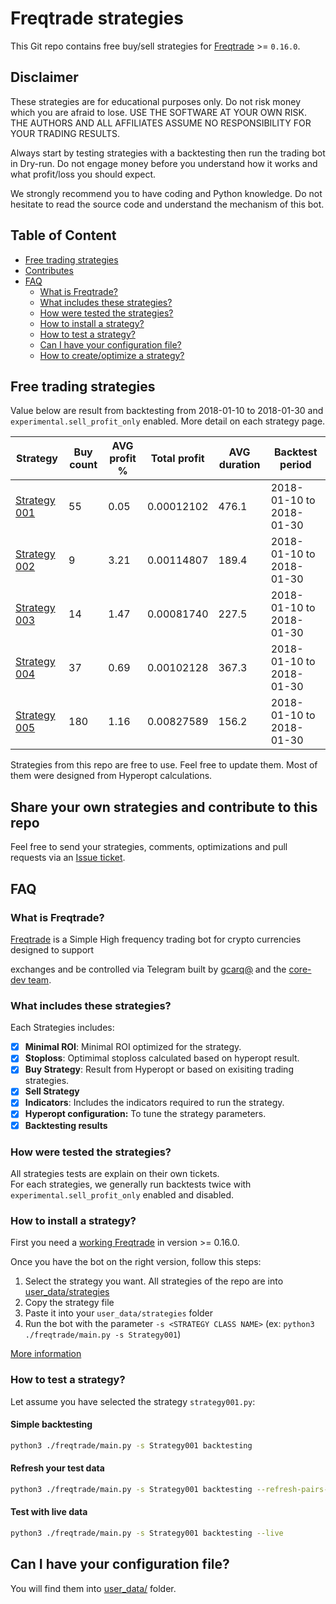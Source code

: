 # Freqtrade strategies

This Git repo contains free buy/sell strategies for [Freqtrade](https://github.com/freqtrade/freqtrade) >= `0.16.0`.

## Disclaimer

These strategies are for educational purposes only. Do not risk money 
which you are afraid to lose. USE THE SOFTWARE AT YOUR OWN RISK. THE 
AUTHORS AND ALL AFFILIATES ASSUME NO RESPONSIBILITY FOR YOUR TRADING 
RESULTS. 

Always start by testing strategies with a backtesting then run the 
trading bot in Dry-run. Do not engage money before you understand how 
it works and what profit/loss you should expect.

We strongly recommend you to have coding and Python knowledge. Do not 
hesitate to read the source code and understand the mechanism of this 
bot.

## Table of Content

- [Free trading strategies](#free-trading-strategies)
- [Contributes](#Contributes)
- [FAQ](#faq)
    - [What is Freqtrade?](#what-is-freqtrade)
    - [What includes these strategies?](#what-includes-these-strategies)
    - [How were tested the strategies?](#how-were-tested-the-strategies)
    - [How to install a strategy?](#how-to-install-a-strategy)
    - [How to test a strategy?](#how-to-test-a-strategy)
    - [Can I have your configuration file?](#can-i-have-your-configuration-file)
    - [How to create/optimize a strategy?](https://github.com/freqtrade/freqtrade/blob/develop/docs/bot-optimization.md)

## Free trading strategies

Value below are result from backtesting from 2018-01-10 to 2018-01-30 and  
`experimental.sell_profit_only` enabled. More detail on each strategy 
page.

|  Strategy | Buy count | AVG profit % | Total profit | AVG duration | Backtest period |
|-----------|-----------|--------------|--------------|--------------|-----------------|
| [Strategy 001](https://github.com/freqtrade/freqtrade-strategies/blob/master/user_data/strategies/strategy001.py) | 55 | 0.05 | 0.00012102 |  476.1 | 2018-01-10 to 2018-01-30 |
| [Strategy 002](https://github.com/freqtrade/freqtrade-strategies/blob/master/user_data/strategies/strategy002.py) | 9 | 3.21 | 0.00114807 |  189.4 | 2018-01-10 to 2018-01-30 |
| [Strategy 003](https://github.com/freqtrade/freqtrade-strategies/blob/master/user_data/strategies/strategy003.py) | 14 | 1.47 | 0.00081740 |  227.5 | 2018-01-10 to 2018-01-30 | 
| [Strategy 004](https://github.com/freqtrade/freqtrade-strategies/blob/master/user_data/strategies/strategy004.py) | 37 | 0.69 | 0.00102128 |  367.3 | 2018-01-10 to 2018-01-30 | 
| [Strategy 005](https://github.com/freqtrade/freqtrade-strategies/blob/master/user_data/strategies/strategy005.py) | 180 | 1.16 | 0.00827589 |  156.2 | 2018-01-10 to 2018-01-30 |


Strategies from this repo are free to use. Feel free to update them. 
Most of them  were designed from Hyperopt calculations.

## Share your own strategies and contribute to this repo

Feel free to send your strategies, comments, optimizations and pull requests via an 
[Issue ticket](https://github.com/freqtrade/freqtrade-strategies/issues/new).  

## FAQ

### What is Freqtrade?

[Freqtrade](https://github.com/freqtrade) is a Simple High 
frequency trading bot for crypto currencies designed to support 
 
exchanges and be controlled via Telegram built by [gcarq@](https://github.com/gcarq) and the
[core-dev team](https://github.com/orgs/freqtrade/teams/core-dev).

### What includes these strategies?

Each Strategies includes:  

- [x] **Minimal ROI**: Minimal ROI optimized for the strategy.
- [x] **Stoploss**: Optimimal stoploss calculated based on hyperopt result.
- [x] **Buy Strategy**: Result from Hyperopt or based on exisiting trading strategies.
- [x] **Sell Strategy**
- [x] **Indicators**: Includes the indicators required to run the strategy.
- [x] **Hyperopt configuration:** To tune the strategy parameters.
- [x] **Backtesting results** 

### How were tested the strategies?

All strategies tests are explain on their own tickets.  
For each strategies, we generally run backtests twice with `experimental.sell_profit_only`
enabled and disabled.

### How to install a strategy?

First you need a [working Freqtrade](https://freqtrade.io) in version >= 0.16.0.

Once you have the bot on the right version, follow this steps:

1. Select the strategy you want. All strategies of the repo are into 
[user_data/strategies](https://github.com/freqtrade/freqtrade/tree/develop/user_data/strategies)
2. Copy the strategy file
3. Paste it into your `user_data/strategies` folder
4. Run the bot with the parameter `-s <STRATEGY CLASS NAME>` (ex: `python3 ./freqtrade/main.py -s Strategy001`)

[More information](https://www.freqtrade.io/en/latest/bot-optimization/)

### How to test a strategy?

Let assume you have selected the strategy `strategy001.py`:

#### Simple backtesting

```bash
python3 ./freqtrade/main.py -s Strategy001 backtesting
```

#### Refresh your test data

```bash
python3 ./freqtrade/main.py -s Strategy001 backtesting --refresh-pairs-cached
```

#### Test with live data

```bash
python3 ./freqtrade/main.py -s Strategy001 backtesting --live
```

## Can I have your configuration file?

You will find them into [user_data/](https://github.com/freqtrade/freqtrade-strategies/tree/master/user_data) folder.
